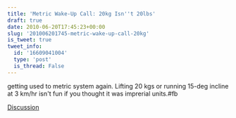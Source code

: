 ```yaml
---
title: 'Metric Wake-Up Call: 20kg Isn''t 20lbs'
draft: true
date: 2010-06-20T17:45:23+00:00
slug: '201006201745-metric-wake-up-call-20kg'
is_tweet: true
tweet_info:
  id: '16609041004'
  type: 'post'
  is_thread: False
---
```




getting used to metric system again. Lifting 20 kgs or running 15-deg incline at 3 km/hr isn't fun if you thought it was imprerial units.#fb

[Discussion](https://x.com/sytelus/status/16609041004)
